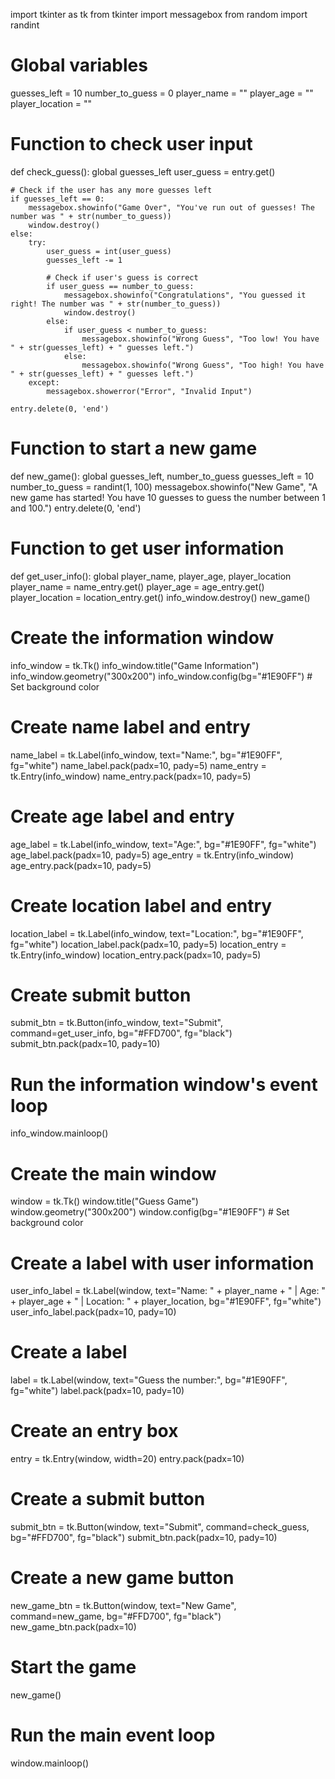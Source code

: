 import tkinter as tk
from tkinter import messagebox
from random import randint

# Global variables
guesses_left = 10
number_to_guess = 0
player_name = ""
player_age = ""
player_location = ""

# Function to check user input
def check_guess():
    global guesses_left
    user_guess = entry.get()

    # Check if the user has any more guesses left
    if guesses_left == 0:
        messagebox.showinfo("Game Over", "You've run out of guesses! The number was " + str(number_to_guess))
        window.destroy()
    else:
        try:
            user_guess = int(user_guess)
            guesses_left -= 1

            # Check if user's guess is correct
            if user_guess == number_to_guess:
                messagebox.showinfo("Congratulations", "You guessed it right! The number was " + str(number_to_guess))
                window.destroy()
            else:
                if user_guess < number_to_guess:
                    messagebox.showinfo("Wrong Guess", "Too low! You have " + str(guesses_left) + " guesses left.")
                else:
                    messagebox.showinfo("Wrong Guess", "Too high! You have " + str(guesses_left) + " guesses left.")
        except:
            messagebox.showerror("Error", "Invalid Input")

    entry.delete(0, 'end')

# Function to start a new game
def new_game():
    global guesses_left, number_to_guess
    guesses_left = 10
    number_to_guess = randint(1, 100)
    messagebox.showinfo("New Game", "A new game has started! You have 10 guesses to guess the number between 1 and 100.")
    entry.delete(0, 'end')

# Function to get user information
def get_user_info():
    global player_name, player_age, player_location
    player_name = name_entry.get()
    player_age = age_entry.get()
    player_location = location_entry.get()
    info_window.destroy()
    new_game()

# Create the information window
info_window = tk.Tk()
info_window.title("Game Information")
info_window.geometry("300x200")
info_window.config(bg="#1E90FF") # Set background color

# Create name label and entry
name_label = tk.Label(info_window, text="Name:", bg="#1E90FF", fg="white")
name_label.pack(padx=10, pady=5)
name_entry = tk.Entry(info_window)
name_entry.pack(padx=10, pady=5)

# Create age label and entry
age_label = tk.Label(info_window, text="Age:", bg="#1E90FF", fg="white")
age_label.pack(padx=10, pady=5)
age_entry = tk.Entry(info_window)
age_entry.pack(padx=10, pady=5)

# Create location label and entry
location_label = tk.Label(info_window, text="Location:", bg="#1E90FF", fg="white")
location_label.pack(padx=10, pady=5)
location_entry = tk.Entry(info_window)
location_entry.pack(padx=10, pady=5)

# Create submit button
submit_btn = tk.Button(info_window, text="Submit", command=get_user_info, bg="#FFD700", fg="black")
submit_btn.pack(padx=10, pady=10)

# Run the information window's event loop
info_window.mainloop()

# Create the main window
window = tk.Tk()
window.title("Guess Game")
window.geometry("300x200")
window.config(bg="#1E90FF") # Set background color

# Create a label with user information
user_info_label = tk.Label(window, text="Name: " + player_name + " | Age: " + player_age + " | Location: " + player_location, bg="#1E90FF", fg="white")
user_info_label.pack(padx=10, pady=10)

# Create a label
label = tk.Label(window, text="Guess the number:", bg="#1E90FF", fg="white")
label.pack(padx=10, pady=10)

# Create an entry box
entry = tk.Entry(window, width=20)
entry.pack(padx=10)

# Create a submit button
submit_btn = tk.Button(window, text="Submit", command=check_guess, bg="#FFD700", fg="black")
submit_btn.pack(padx=10, pady=10)

# Create a new game button
new_game_btn = tk.Button(window, text="New Game", command=new_game, bg="#FFD700", fg="black")
new_game_btn.pack(padx=10)

# Start the game
new_game()

# Run the main event loop
window.mainloop()
